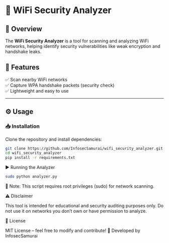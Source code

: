 # 📡 WiFi Security Analyzer

## 📖 Overview
The **WiFi Security Analyzer** is a tool for scanning and analyzing WiFi networks, helping identify security vulnerabilities like weak encryption and handshake leaks.

## 🚀 Features
✅ Scan nearby WiFi networks  
✅ Capture WPA handshake packets (security check)  
✅ Lightweight and easy to use  

---

## ⚙️ Usage

### 📥 Installation
Clone the repository and install dependencies:
```bash
git clone https://github.com/InfosecSamurai/wifi_security_analyzer.git
cd wifi_security_analyzer
pip install -r requirements.txt
```

▶️ Running the Analyzer
```bash
sudo python analyzer.py
```
🔹 Note: This script requires root privileges (sudo) for network scanning.

⚠️ Disclaimer

This tool is intended for educational and security auditing purposes only. Do not use it on networks you don’t own or have permission to analyze.

📜 License

MIT License – feel free to modify and contribute!
🔹 Developed by InfosecSamurai
